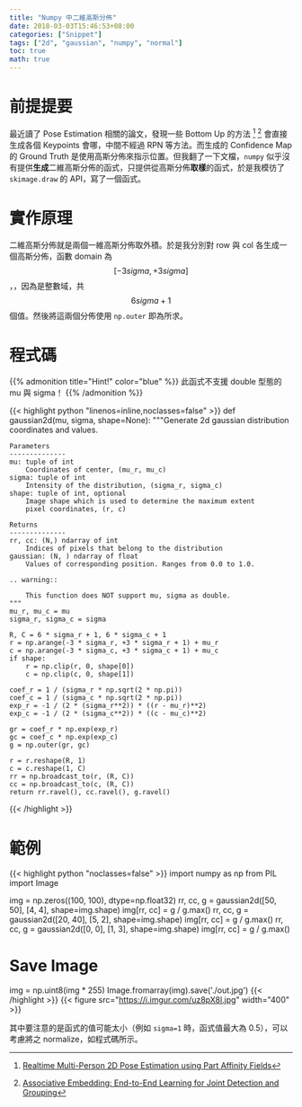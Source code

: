 ```yaml
---
title: "Numpy 中二維高斯分佈"
date: 2018-03-03T15:46:53+08:00
categories: ["Snippet"]
tags: ["2d", "gaussian", "numpy", "normal"]
toc: true
math: true
---
```


# 前提提要

最近讀了 Pose Estimation 相關的論文，發現一些 Bottom Up 的方法 [^1] [^2] 會直接生成各個 Keypoints 會哪，中間不經過 RPN 等方法。而生成的 Confidence Map 的 Ground Truth 是使用高斯分佈來指示位置。但我翻了一下文檔，`numpy` 似乎沒有提供**生成**二維高斯分佈的函式，只提供從高斯分佈**取樣**的函式，於是我模彷了 `skimage.draw` 的 API，寫了一個函式。

[^1]: [Realtime Multi-Person 2D Pose Estimation using Part Affinity Fields](https://arxiv.org/abs/1611.08050)
[^2]: [Associative Embedding: End-to-End Learning for Joint Detection and Grouping](https://arxiv.org/abs/1611.05424)

# 實作原理

二維高斯分佈就是兩個一維高斯分佈取外積。於是我分別對 row 與 col 各生成一個高斯分佈，函數 domain 為 $$ [-3sigma, +3sigma] $$，，因為是整數域，共 $$ 6sigma + 1 $$ 個值。然後將這兩個分佈使用 `np.outer` 即為所求。

# 程式碼

{{% admonition title="Hint!" color="blue" %}}
此函式不支援 double 型態的 mu 與 sigma！
{{% /admonition %}}

{{< highlight python "linenos=inline,noclasses=false" >}}
def gaussian2d(mu, sigma, shape=None):
    """Generate 2d gaussian distribution coordinates and values.

    Parameters
    --------------
    mu: tuple of int
        Coordinates of center, (mu_r, mu_c)
    sigma: tuple of int
        Intensity of the distribution, (sigma_r, sigma_c)
    shape: tuple of int, optional
        Image shape which is used to determine the maximum extent
        pixel coordinates, (r, c)

    Returns
    --------------
    rr, cc: (N,) ndarray of int
        Indices of pixels that belong to the distribution
    gaussian: (N, ) ndarray of float
        Values of corresponding position. Ranges from 0.0 to 1.0.

    .. warning::

        This function does NOT support mu, sigma as double.
    """
    mu_r, mu_c = mu
    sigma_r, sigma_c = sigma

    R, C = 6 * sigma_r + 1, 6 * sigma_c + 1
    r = np.arange(-3 * sigma_r, +3 * sigma_r + 1) + mu_r
    c = np.arange(-3 * sigma_c, +3 * sigma_c + 1) + mu_c
    if shape:
        r = np.clip(r, 0, shape[0])
        c = np.clip(c, 0, shape[1])

    coef_r = 1 / (sigma_r * np.sqrt(2 * np.pi))
    coef_c = 1 / (sigma_c * np.sqrt(2 * np.pi))
    exp_r = -1 / (2 * (sigma_r**2)) * ((r - mu_r)**2)
    exp_c = -1 / (2 * (sigma_c**2)) * ((c - mu_c)**2)

    gr = coef_r * np.exp(exp_r)
    gc = coef_c * np.exp(exp_c)
    g = np.outer(gr, gc)

    r = r.reshape(R, 1)
    c = c.reshape(1, C)
    rr = np.broadcast_to(r, (R, C))
    cc = np.broadcast_to(c, (R, C))
    return rr.ravel(), cc.ravel(), g.ravel()
{{< /highlight >}}

# 範例

{{< highlight python "noclasses=false" >}}
import numpy as np
from PIL import Image

img = np.zeros((100, 100), dtype=np.float32)
rr, cc, g = gaussian2d([50, 50], [4, 4], shape=img.shape)
img[rr, cc] = g / g.max()
rr, cc, g = gaussian2d([20, 40], [5, 2], shape=img.shape)
img[rr, cc] = g / g.max()
rr, cc, g = gaussian2d([0, 0], [1, 3], shape=img.shape)
img[rr, cc] = g / g.max()

# Save Image
img = np.uint8(img * 255)
Image.fromarray(img).save('./out.jpg')
{{< /highlight >}}
{{< figure src="https://i.imgur.com/uz8pX8l.jpg" width="400" >}}

其中要注意的是函式的值可能太小（例如 `sigma=1` 時，函式值最大為 0.5），可以考慮將之 normalize，如程式碼所示。